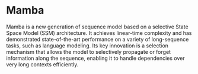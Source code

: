 # Mamba

Mamba is a new generation of sequence model based on a selective State Space Model (SSM) architecture. It achieves linear-time complexity and has demonstrated state-of-the-art performance on a variety of long-sequence tasks, such as language modeling. Its key innovation is a selection mechanism that allows the model to selectively propagate or forget information along the sequence, enabling it to handle dependencies over very long contexts efficiently. 